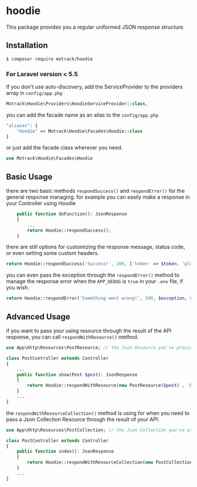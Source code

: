 # hoodie
This package provides you a regular uniformed JSON response structure.

## Installation

```bash
$ composer require motrack/hoodie
```

### For Laravel version < 5.5

If you don't use auto-discovery, add the ServiceProvider to the providers array in `config/app.php`

```php
Motrack\Hoodie\Providers\HoodieServiceProvider::class,
```

you can add the facade name as an alias to the `config/app.php`

```php
"aliases": {
    "Hoodie" => Motrack\Hoodie\Facades\Hoodie::class
}
```
or just add the facade class wherever you need.

```php
use Motrack\Hoodie\Facades\Hoodie
```

## Basic Usage

there are two basic methods `respondSuccess()` and `respondError()` for the general response managing.
for example you can easily make a response in your Controller using Hoodie

```php
    public function doFunction(): JsonResponse
    {
        ...
        return Hoodie::respondSuccess();
    }
```

there are still options for customizing the response message, status code, or even setting some custom headers.

```php
return Hoodie::respondSuccess('Success!', 200, ['token' => $token, 'platform' => 'core']);
```

you can even pass the exception through the `respondError()` method to manage the response error when the `APP_DEBUG` is `true` in your `.env` file, if you wish.

```php
return Hoodie::respondError('Something went wrong!', 500, $exception, $headers );
```

## Advanced Usage

if you want to pass your using resource through the result of the API response, you can call `respondWithResource()` method.

```php
use App\Http\Resources\PostResource; // the Json Resource you've provided for the result

class PostController extends Controller
{
    ...
    public function show(Post $post): JsonResponse
    {
        return Hoodie::respondWithResource(new PostResource($post) , 'Post Created Successfully', 201 , ['my_custom_header' => 'header_value']);
    }
    ...
}
```

the `respondWithResourceCollection()` method is using for when you need to pass a Json Collection Resource through the result of your API.

```php
use App\Http\Resources\PostCollection; // the Json Collection you've provided for the result

class PostController extends Controller
{
    public function index(): JsonResponse
    {
        return Hoodie::respondWithResourceCollection(new PostCollection(Post::paginate()) , 'List of Posts Retrieved Successfully', 200 , ['my_custom_header' => 'header_value']);
    }
    ...
}
```
